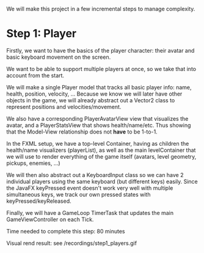 
We will make this project in a few incremental steps to manage complexity.

# Step 1: Player

Firstly, we want to have the basics of the player character: their avatar and basic keyboard movement on the screen.

We want to be able to support multiple players at once, so we take that into account from the start. 

We will make a single Player model that tracks all basic player info: name, health, position, velocity, ...
Because we know we will later have other objects in the game, we will already abstract out a Vector2 class to represent positions and velocities/movement.

We also have a corresponding PlayerAvatarView view that visualizes the avatar, and a PlayerStatsView that shows health/name/etc. 
Thus showing that the Model-View relationship does not **have** to be 1-to-1.

In the FXML setup, we have a top-level Container, having as children the health/name visualizers (playerList), 
as well as the main levelContainer that we will use to render everything of the game itself (avatars, level geometry, pickups, enemies, ...)

We will then also abstract out a KeyboardInput class so we can have 2 individual players using the same keyboard (but different keys) easily.
Since the JavaFX keyPressed event doesn't work very well with multiple simultaneous keys, we track our own pressed states with keyPressed/keyReleased. 

Finally, we will have a GameLoop TimerTask that updates the main GameViewController on each Tick.

Time needed to complete this step: 80 minutes

Visual rend result: see /recordings/step1_players.gif